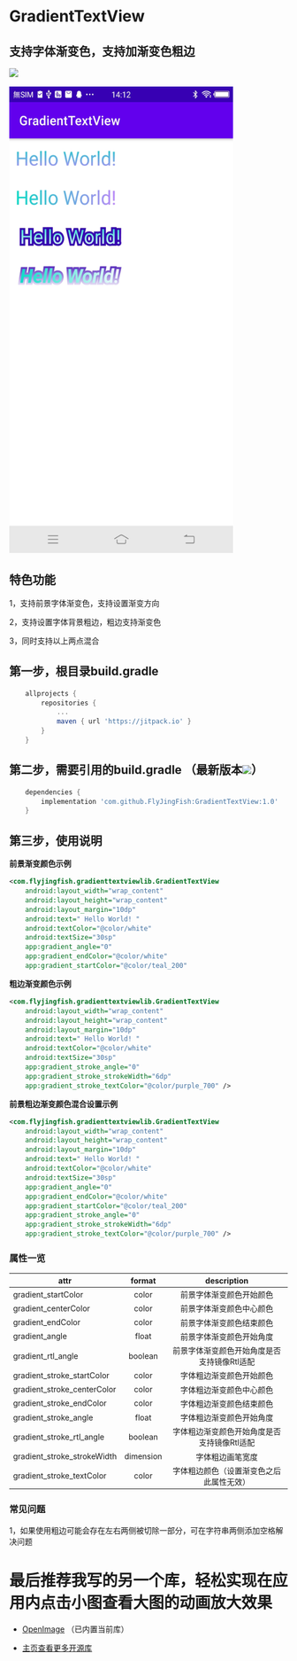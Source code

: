 # GradientTextView
## 支持字体渐变色，支持加渐变色粗边

[![](https://jitpack.io/v/FlyJingFish/GradientTextView.svg)](https://jitpack.io/#FlyJingFish/GradientTextView)


<img src="https://github.com/FlyJingFish/GradientTextView/blob/master/screenshot/Screenshot_20221012_141234.jpg" width="405px" height="842px" alt="show" />

## 特色功能
1，支持前景字体渐变色，支持设置渐变方向

2，支持设置字体背景粗边，粗边支持渐变色

3，同时支持以上两点混合


## 第一步，根目录build.gradle

```gradle
    allprojects {
        repositories {
            ...
            maven { url 'https://jitpack.io' }
        }
    }
```
## 第二步，需要引用的build.gradle （最新版本[![](https://jitpack.io/v/FlyJingFish/GradientTextView.svg)](https://jitpack.io/#FlyJingFish/GradientTextView)）

```gradle
    dependencies {
        implementation 'com.github.FlyJingFish:GradientTextView:1.0'
    }
```
## 第三步，使用说明

**前景渐变颜色示例**

```xml
<com.flyjingfish.gradienttextviewlib.GradientTextView
    android:layout_width="wrap_content"
    android:layout_height="wrap_content"
    android:layout_margin="10dp"
    android:text=" Hello World! "
    android:textColor="@color/white"
    android:textSize="30sp"
    app:gradient_angle="0"
    app:gradient_endColor="@color/white"
    app:gradient_startColor="@color/teal_200"
```

**粗边渐变颜色示例**

```xml
<com.flyjingfish.gradienttextviewlib.GradientTextView
    android:layout_width="wrap_content"
    android:layout_height="wrap_content"
    android:layout_margin="10dp"
    android:text=" Hello World! "
    android:textColor="@color/white"
    android:textSize="30sp"
    app:gradient_stroke_angle="0"
    app:gradient_stroke_strokeWidth="6dp"
    app:gradient_stroke_textColor="@color/purple_700" />
```

**前景粗边渐变颜色混合设置示例**

```xml
<com.flyjingfish.gradienttextviewlib.GradientTextView
    android:layout_width="wrap_content"
    android:layout_height="wrap_content"
    android:layout_margin="10dp"
    android:text=" Hello World! "
    android:textColor="@color/white"
    android:textSize="30sp"
    app:gradient_angle="0"
    app:gradient_endColor="@color/white"
    app:gradient_startColor="@color/teal_200"
    app:gradient_stroke_angle="0"
    app:gradient_stroke_strokeWidth="6dp"
    app:gradient_stroke_textColor="@color/purple_700" />
```

### 属性一览

|attr|format|       description       |
|---|:---:|:-----------------------:|
|gradient_startColor|color|      前景字体渐变颜色开始颜色       |
|gradient_centerColor|color|      前景字体渐变颜色中心颜色       |
|gradient_endColor|color|      前景字体渐变颜色结束颜色       |
|gradient_angle|float|      前景字体渐变颜色开始角度       |
|gradient_rtl_angle|boolean| 前景字体渐变颜色开始角度是否支持镜像Rtl适配 |
|gradient_stroke_startColor|color|      字体粗边渐变颜色开始颜色       |
|gradient_stroke_centerColor|color|      字体粗边渐变颜色中心颜色       |
|gradient_stroke_endColor|color|      字体粗边渐变颜色结束颜色       |
|gradient_stroke_angle|float|      字体粗边渐变颜色开始角度       |
|gradient_stroke_rtl_angle|boolean| 字体粗边渐变颜色开始角度是否支持镜像Rtl适配 |
|gradient_stroke_strokeWidth|dimension|        字体粗边画笔宽度         |
|gradient_stroke_textColor|color|  字体粗边颜色（设置渐变色之后此属性无效）   |

### 常见问题

1，如果使用粗边可能会存在左右两侧被切除一部分，可在字符串两侧添加空格解决问题


# 最后推荐我写的另一个库，轻松实现在应用内点击小图查看大图的动画放大效果

- [OpenImage](https://github.com/FlyJingFish/OpenImage) （已内置当前库）

- [主页查看更多开源库](https://github.com/FlyJingFish)


